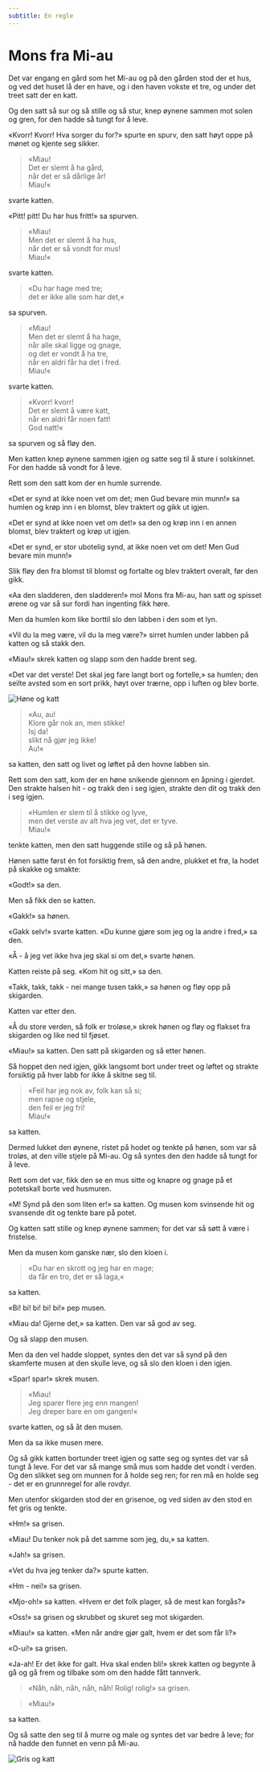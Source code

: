 ```yaml
---
subtitle: En regle
---
```


# Mons fra Mi-au

Det var engang en gård som het Mi-au og på den gården stod der et hus, og ved det huset lå der en have, og i den haven vokste et tre, og under det treet satt der en katt.

Og den satt så sur og så stille og så stur, knep øynene sammen mot solen og gren, for den hadde så tungt for å leve.

«Kvorr! Kvorr! Hva sorger du for?» spurte en spurv, den satt høyt oppe på mønet og kjente seg sikker.

> «Miau!  
> Det er slemt å ha gård,  
> når det er så dårlige år!  
> Miau!«

svarte katten.

«Pitt! pitt! Du har hus fritt!» sa spurven.

> «Miau!  
> Men det er slemt å ha hus,  
> når det er så vondt for mus!  
> Miau!«

svarte katten.

> «Du har hage med tre;  
> det er ikke alle som har det,«

sa spurven.

> «Miau!  
> Men det er slemt å ha hage,  
> når alle skal ligge og gnage,  
> og det er vondt å ha tre,  
> når en aldri får ha det i fred.  
> Miau!«

svarte katten.

> «Kvorr! kvorr!  
> Det er slemt å være katt,  
> når en aldri får noen fatt!  
> God natt!«

sa spurven og så fløy den.

Men katten knep øynene sammen igjen og satte seg til å sture i solskinnet. For den hadde så vondt for å leve.

Rett som den satt kom der en humle surrende.

«Det er synd at ikke noen vet om det; men Gud bevare min munn!» sa humlen og krøp inn i en blomst, blev traktert og gikk ut igjen.

«Det er synd at ikke noen vet om det!» sa den og krøp inn i en annen blomst, blev traktert og krøp ut igjen.

«Det er synd, er stor ubotelig synd, at ikke noen vet om det! Men Gud bevare min munn!»

Slik fløy den fra blomst til blomst og fortalte og blev traktert overalt, før den gikk.

«Aa den sladderen, den sladderen!» mol Mons fra Mi-au, han satt og spisset ørene og var så sur fordi han ingenting fikk høre.

Men da humlen kom like borttil slo den labben i den som et lyn.

«Vil du la meg være, vil du la meg være?» sirret humlen under labben på katten og så stakk den.

«Miau!» skrek katten og slapp som den hadde brent seg.

«Det var det verste! Det skal jeg fare langt bort og fortelle,» sa humlen; den seilte avsted som en sort prikk, høyt over trærne, opp i luften og blev borte.

![Høne og katt](./mfma1.png)

> «Au, au!  
> Klore går nok an, men stikke!  
> Isj da!  
> slikt nå gjør jeg ikke!  
> Au!«

sa katten, den satt og livet og løftet på den hovne labben sin.

Rett som den satt, kom der en høne snikende gjennom en åpning i gjerdet. Den strakte halsen hit - og trakk den i seg igjen, strakte den dit og trakk den i seg igjen.

> «Humlen er slem til å stikke og lyve,  
> men det verste av alt hva jeg vet, det er tyve.  
> Miau!«

tenkte katten, men den satt huggende stille og så på hønen.

Hønen satte først én fot forsiktig frem, så den andre, plukket et frø, la hodet på skakke og smakte:

«Godt!» sa den.

Men så fikk den se katten.

«Gakk!» sa hønen.

«Gakk selv!» svarte katten. «Du kunne gjøre som jeg og la andre i fred,» sa den.

«Å - å jeg vet ikke hva jeg skal si om det,» svarte hønen.

Katten reiste på seg. «Kom hit og sitt,» sa den.

«Takk, takk, takk - nei mange tusen takk,» sa hønen og fløy opp på skigarden.

Katten var etter den.

«Å du store verden, så folk er troløse,» skrek hønen og fløy og flakset fra skigarden og like ned til fjøset.

«Miau!» sa katten. Den satt på skigarden og så etter hønen.

Så hoppet den ned igjen, gikk langsomt bort under treet og løftet og strakte forsiktig på hver labb for ikke å skitne seg til.

> «Feil har jeg nok av, folk kan så si;  
> men rapse og stjele,  
> den feil er jeg fri!  
> Miau!«

sa katten.

Dermed lukket den øynene, ristet på hodet og tenkte på hønen, som var så troløs, at den ville stjele på Mi-au. Og så syntes den den hadde så tungt for å leve.

Rett som det var, fikk den se en mus sitte og knapre og gnage på et potetskall borte ved husmuren.

«M! Synd på den som liten er!» sa katten. Og musen kom svinsende hit og svansende dit og tenkte bare på potet.

Og katten satt stille og knep øynene sammen; for det var så søtt å være i fristelse.

Men da musen kom ganske nær, slo den kloen i.

> «Du har en skrott og jeg har en mage;  
> da får en tro, det er så laga,«

sa katten.

«Bi! bi! bi! bi! bi!» pep musen.

«Miau da! Gjerne det,» sa katten. Den var så god av seg.

Og så slapp den musen.

Men da den vel hadde sloppet, syntes den det var så synd på den skamferte musen at den skulle leve, og så slo den kloen i den igjen.

«Spar! spar!» skrek musen.

> «Miau!  
> Jeg sparer flere jeg enn mangen!  
> Jeg dreper bare en om gangen!«

svarte katten, og så åt den musen.

Men da sa ikke musen mere.

Og så gikk katten bortunder treet igjen og satte seg og syntes det var så tungt å leve. For det var så mange små mus som hadde det vondt i verden. Og den slikket seg om munnen for å holde seg ren; for ren må en holde seg - det er en grunnregel for alle rovdyr.

Men utenfor skigarden stod der en grisenoe, og ved siden av den stod en fet gris og tenkte.

«Hm!» sa grisen.

«Miau! Du tenker nok på det samme som jeg, du,» sa katten.

«Jah!» sa grisen.

«Vet du hva jeg tenker da?» spurte katten.

«Hm - nei!» sa grisen.

«Mjo-oh!» sa katten. «Hvem er det folk plager, så de mest kan forgås?»

«Oss!» sa grisen og skrubbet og skuret seg mot skigarden.

«Miau!» sa katten. «Men når andre gjør galt, hvem er det som får li?»

«O-ui!» sa grisen.

«Ja-ah! Er det ikke for galt. Hva skal enden bli!» skrek katten og begynte å gå og gå frem og tilbake som om den hadde fått tannverk.

> «Nåh, nåh, nåh, nåh, nåh! Rolig! rolig!» sa grisen.

> «Miau!»

sa katten.

Og så satte den seg til å murre og male og syntes det var bedre å leve; for nå hadde den funnet en venn på Mi-au.

![Gris og katt](./mfma2.png)
